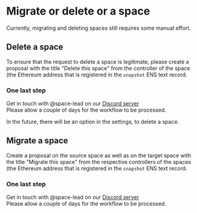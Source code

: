 # Migrate or delete or a space

Currently, migrating and deleting spaces still requires some manual effort.&#x20;

## Delete a space

To ensure that the request to delete a space is legitimate, please create a proposal with the title "Delete this space" from the controller of the space (the Ethereum address that is registered in the `snapshot` ENS text record.

### One last step

Get in touch with @space-lead on our [Discord server](https://discord.snapshot.org/)\
Please allow a couple of days for the workflow to be processed.

In the future, there will be an option in the settings, to delete a space.

## Migrate a space

Create a proposal on the source space as well as on the target space with the title "Migrate this space" from the respective controllers of the spaces (the Ethereum address that is registered in the `snapshot` ENS text record.

### One last step

Get in touch with @space-lead on our [Discord server](https://discord.snapshot.org/)\
Please allow a couple of days for the workflow to be processed.
